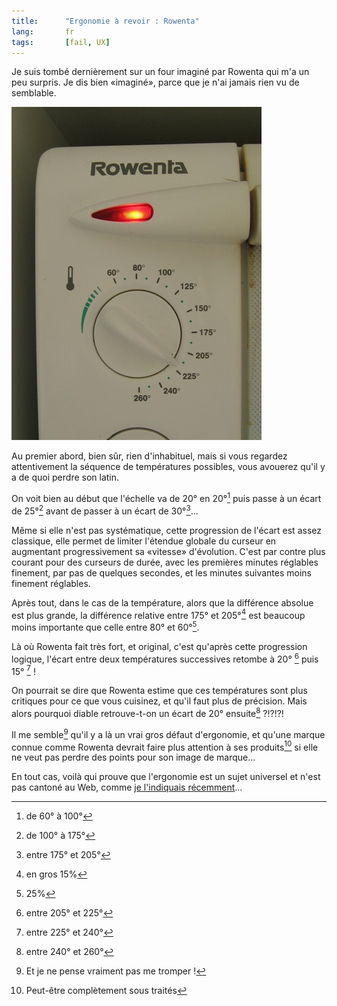 ```yaml
---
title:      "Ergonomie à revoir : Rowenta"
lang:       fr
tags:       [fail, UX]
---
```


Je suis tombé dernièrement sur un four imaginé par Rowenta qui m'a un peu surpris. Je dis bien «imaginé», parce que je n'ai jamais rien vu de semblable.


![](rowenta-ergonomie.jpg)


Au premier abord, bien sûr, rien d'inhabituel, mais si vous regardez attentivement la séquence de températures possibles, vous avouerez qu'il y a de quoi perdre son latin.

On voit bien au début que l'échelle va de 20° en 20°[^1] puis passe à un écart de 25°[^2] avant de passer à un écart de 30°[^3]…

Même si elle n'est pas systématique, cette progression de l'écart est assez classique, elle permet de limiter l'étendue globale du curseur en augmentant progressivement sa «vitesse» d'évolution. C'est par contre plus courant pour des curseurs de durée, avec les premières minutes réglables finement, par pas de quelques secondes, et les minutes suivantes moins finement réglables.

Après tout, dans le cas de la température, alors que la différence absolue est plus grande, la différence relative entre 175° et 205°[^4] est beaucoup moins importante que celle entre 80° et 60°[^5].

Là où Rowenta fait très fort, et original, c'est qu'après cette progression logique, l'écart entre deux températures successives retombe à 20° [^6] puis 15° [^7] !

On pourrait se dire que Rowenta estime que ces températures sont plus critiques pour ce que vous cuisinez, et qu'il faut plus de précision. Mais alors pourquoi diable retrouve-t-on un écart de 20° ensuite[^8] ?!?!?!

Il me semble[^9] qu'il y a là un vrai gros défaut d'ergonomie, et qu'une marque connue comme Rowenta devrait faire plus attention à ses produits[^10] si elle ne veut pas perdre des points pour son image de marque…

En tout cas, voilà qui prouve que l'ergonomie est un sujet universel et n'est pas cantoné au Web, comme [je l'indiquais récemment](/2006/11/ergonomie-a-revoir-cashstore-fr.html)…


[^1]: de 60° à 100°

[^2]: de 100° à 175°

[^3]: entre 175° et 205°

[^4]: en gros 15%

[^5]: 25%

[^6]: entre 205° et 225°

[^7]: entre 225° et 240°

[^8]: entre 240° et 260°

[^9]: Et je ne pense vraiment pas me tromper !

[^10]: Peut-être complètement sous traités

